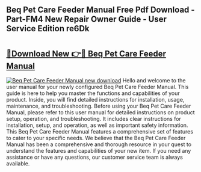 ## Beq Pet Care Feeder Manual Free Pdf Download - Part-FM4 New Repair Owner Guide - User Service Edition re6Dk

# <h2><a href="http://bc13356.oget.top/?id=Beq+Pet+Care+Feeder+Manual">🔗Download New 👉🔴 Beq Pet Care Feeder Manual</a></h2>

[![Beq Pet Care Feeder Manual new download](https://i.imgur.com/5g1atiW.png)](http://bc13356.oget.top/?id=Beq+Pet+Care+Feeder+Manual)
Hello and welcome to the user manual for your newly configured Beq Pet Care Feeder Manual. This guide is here to help you master the functions and capabilities of your product. Inside, you will find detailed instructions for installation, usage, maintenance, and troubleshooting. Before using your Beq Pet Care Feeder Manual, please refer to this user manual for detailed instructions on product setup, operation, and troubleshooting. It includes clear instructions for installation, setup, and operation, as well as important safety information. This Beq Pet Care Feeder Manual features a comprehensive set of features to cater to your specific needs. We believe that the Beq Pet Care Feeder Manual has been a comprehensive and thorough resource in your quest to understand the features and capabilities of your new item. If you need any assistance or have any questions, our customer service team is always available.
